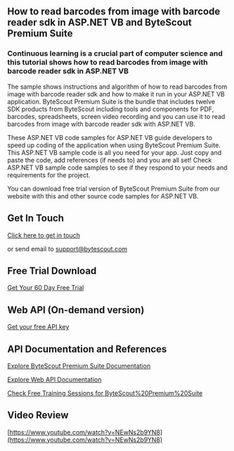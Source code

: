 ## How to read barcodes from image with barcode reader sdk in ASP.NET VB and ByteScout Premium Suite

### Continuous learning is a crucial part of computer science and this tutorial shows how to read barcodes from image with barcode reader sdk in ASP.NET VB

The sample shows instructions and algorithm of how to read barcodes from image with barcode reader sdk and how to make it run in your ASP.NET VB application. ByteScout Premium Suite is the bundle that includes twelve SDK products from ByteScout including tools and components for PDF, barcodes, spreadsheets, screen video recording and you can use it to read barcodes from image with barcode reader sdk with ASP.NET VB.

 These ASP.NET VB code samples for ASP.NET VB guide developers to speed up coding of the application when using ByteScout Premium Suite. This ASP.NET VB sample code is all you need for your app. Just copy and paste the code, add references (if needs to) and you are all set! Check ASP.NET VB sample code samples to see if they respond to your needs and requirements for the project.

You can download free trial version of ByteScout Premium Suite from our website with this and other source code samples for ASP.NET VB.

## Get In Touch

[Click here to get in touch](https://bytescout.zendesk.com/hc/en-us/requests/new?subject=ByteScout%20Premium%20Suite%20Question)

or send email to [support@bytescout.com](mailto:support@bytescout.com?subject=ByteScout%20Premium%20Suite%20Question) 

## Free Trial Download

[Get Your 60 Day Free Trial](https://bytescout.com/download/web-installer?utm_source=github-readme)

## Web API (On-demand version)

[Get your free API key](https://pdf.co/documentation/api?utm_source=github-readme)

## API Documentation and References

[Explore ByteScout Premium Suite Documentation](https://bytescout.com/documentation/index.html?utm_source=github-readme)

[Explore Web API Documentation](https://pdf.co/documentation/api?utm_source=github-readme)

[Check Free Training Sessions for ByteScout%20Premium%20Suite](https://academy.bytescout.com/)

## Video Review

[https://www.youtube.com/watch?v=NEwNs2b9YN8](https://www.youtube.com/watch?v=NEwNs2b9YN8)